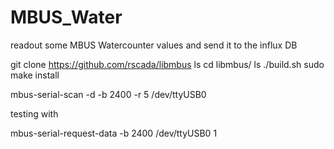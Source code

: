 # MBUS_Water
readout some MBUS Watercounter values and send it to the influx DB





git clone https://github.com/rscada/libmbus
  ls
  cd libmbus/
  ls
 ./build.sh
sudo make install


mbus-serial-scan -d -b 2400 -r 5  /dev/ttyUSB0 



testing with 

mbus-serial-request-data -b 2400 /dev/ttyUSB0 1



